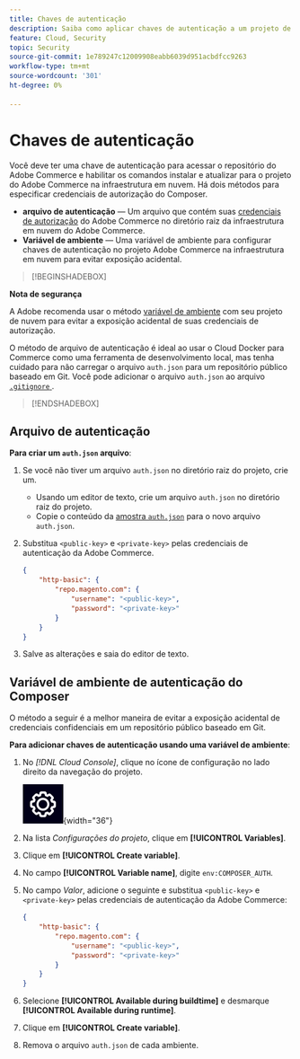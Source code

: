 ```yaml
---
title: Chaves de autenticação
description: Saiba como aplicar chaves de autenticação a um projeto de desenvolvimento no Adobe Commerce na infraestrutura em nuvem.
feature: Cloud, Security
topic: Security
source-git-commit: 1e789247c12009908eabb6039d951acbdfcc9263
workflow-type: tm+mt
source-wordcount: '301'
ht-degree: 0%

---
```


# Chaves de autenticação

Você deve ter uma chave de autenticação para acessar o repositório do Adobe Commerce e habilitar os comandos instalar e atualizar para o projeto do Adobe Commerce na infraestrutura em nuvem. Há dois métodos para especificar credenciais de autorização do Composer.

- **arquivo de autenticação** — Um arquivo que contém suas [credenciais de autorização](https://experienceleague.adobe.com/docs/commerce-operations/installation-guide/prerequisites/authentication-keys.html?lang=pt-BR) do Adobe Commerce no diretório raiz da infraestrutura em nuvem do Adobe Commerce.
- **Variável de ambiente** — Uma variável de ambiente para configurar chaves de autenticação no projeto Adobe Commerce na infraestrutura em nuvem para evitar exposição acidental.

>[!BEGINSHADEBOX]

**Nota de segurança**

A Adobe recomenda usar o método [variável de ambiente](#composer-auth-environment-variable) com seu projeto de nuvem para evitar a exposição acidental de suas credenciais de autorização.

O método de arquivo de autenticação é ideal ao usar o Cloud Docker para Commerce como uma ferramenta de desenvolvimento local, mas tenha cuidado para não carregar o arquivo `auth.json` para um repositório público baseado em Git. Você pode adicionar o arquivo `auth.json` ao arquivo [`.gitignore` ](../project/file-structure.md#ignoring-files).

>[!ENDSHADEBOX]

## Arquivo de autenticação

**Para criar um `auth.json` arquivo**:

1. Se você não tiver um arquivo `auth.json` no diretório raiz do projeto, crie um.

   - Usando um editor de texto, crie um arquivo `auth.json` no diretório raiz do projeto.
   - Copie o conteúdo da [amostra `auth.json`](https://github.com/magento/magento2/blob/2.3/auth.json.sample) para o novo arquivo `auth.json`.

1. Substitua `<public-key>` e `<private-key>` pelas credenciais de autenticação da Adobe Commerce.

   ```json
   {
       "http-basic": {
           "repo.magento.com": {
               "username": "<public-key>",
               "password": "<private-key>"
           }
       }
   }
   ```

1. Salve as alterações e saia do editor de texto.

## Variável de ambiente de autenticação do Composer

O método a seguir é a melhor maneira de evitar a exposição acidental de credenciais confidenciais em um repositório público baseado em Git.

**Para adicionar chaves de autenticação usando uma variável de ambiente**:

1. No _[!DNL Cloud Console]_, clique no ícone de configuração no lado direito da navegação do projeto.

   ![Configurar projeto](../../assets/icon-configure.png){width="36"}

1. Na lista _Configurações do projeto_, clique em **[!UICONTROL Variables]**.

1. Clique em **[!UICONTROL Create variable]**.

1. No campo **[!UICONTROL Variable name]**, digite `env:COMPOSER_AUTH`.

1. No campo _Valor_, adicione o seguinte e substitua `<public-key>` e `<private-key>` pelas credenciais de autenticação da Adobe Commerce:

   ```json
   {
       "http-basic": {
           "repo.magento.com": {
               "username": "<public-key>",
               "password": "<private-key>"
           }
       }
   }
   ```

1. Selecione **[!UICONTROL Available during buildtime]** e desmarque **[!UICONTROL Available during runtime]**.

1. Clique em **[!UICONTROL Create variable]**.

1. Remova o arquivo `auth.json` de cada ambiente.
